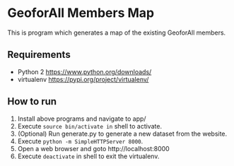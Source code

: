 # GeoforAll Members Map

This is program which generates a map of the existing GeoforAll members.

Requirements
------------
* Python 2   https://www.python.org/downloads/  
* virtualenv https://pypi.org/project/virtualenv/

How to run
-----------
1. Install above programs and navigate to app/  
2. Execute ```source bin/activate in``` shell to activate.  
3. (Optional) Run generate.py to generate a new dataset from the website.  
4. Execute ```python -m SimpleHTTPServer 8000```.  
5. Open a web browser and goto http://localhost:8000  
6. Execute ```deactivate``` in shell to exit the virtualenv.  
